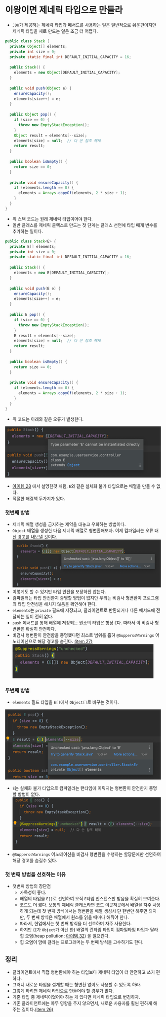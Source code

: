 # 이왕이면 제네릭 타입으로 만들라

* `JDK`가 제공하는 제네릭 타입과 메서드를 사용하는 일은 일반적으로 쉬운편이지만 제네릭 타입을 새로 만드는 일은 조금 더 어렵다.

```java
public class Stack {
  private Object[] elements;
  private int size = 0;
  private static final int DEFAULT_INITIAL_CAPACITY = 16;
  
  public Stack() {
    elements = new Object[DEFAULT_INITIAL_CAPACITY];
  } 
  
  public void push(Object e) {
    ensureCapacity();
    elements[size++] = e;
  }
  
  public Object pop() {
    if (size == 0) {
      throw new EmptyStackException();
    }
    Object result = elements[--size];
    elements[size] = null;  // 다 쓴 참조 해제
    return result;
  }
  
  public boolean isEmpty() {
    return size == 0;
  }
  
  private void ensureCapacity() {
    if (elements.length == 0) {
      elements = Arrays.copyOf(elements, 2 * size + 1);
    }
  } 
}
```

* 위 스택 코드는 원래 제네릭 타입이어야 한다.
* 일반 클래스를 제네릭 클랙스로 만드는 첫 단계는 클래스 선언에 타입 매개 변수를 추가하는 일이다.

```java
public class Stack<E> {
  private E[] elements;
  private int size = 0;
  private static final int DEFAULT_INITIAL_CAPACITY = 16;

  public Stack() {
    elements = new E[DEFAULT_INITIAL_CAPACITY];  
  }

  public void push(E e) {
    ensureCapacity();
    elements[size++] = e;
  }

  public E pop() {
    if (size == 0) {
      throw new EmptyStackException();
    }
    E result = elements[--size];
    elements[size] = null;  // 다 쓴 참조 해제
    return result;
  }

  public boolean isEmpty() {
    return size == 0;
  }

  private void ensureCapacity() {
    if (elements.length == 0) {
      elements = Arrays.copyOf(elements, 2 * size + 1);
    }
  }
} 
```

* 위 코드는 아래와 같은 오류가 발생한다.

![img.png](../images/item29/img.png)
* [아이템 28](https://github.com/parkhanbeen/study/blob/master/effective-java/5%EC%9E%A5/28.%EB%B0%B0%EC%97%B4%EB%B3%B4%EB%8B%A4%EB%8A%94%20%EB%A6%AC%EC%8A%A4%ED%8A%B8%EB%A5%BC%20%EC%82%AC%EC%9A%A9%ED%95%98%EB%9D%BC.md) 에서 설명한것 처럼, `E`와 같은 실체화 불가 타입으로는 배열을 만들 수 없다. 
* 적절한 해결책 두가지가 있다.


### 첫번째 방법

* 제네릭 배열 생성을 금지하는 제약을 대놓고 우회하는 방법이다.
* `Object` 배열을 생성한 다음 제네릭 배열로 형변환해보자. 이제 컴파일러는 오류 대신 경고를 내보낼 것이다.
![img.png](../images/item29/제네릭2.png)
* 이렇게도 할 수 있지만 타입 안전을 보장하진 않는다.
* 컴파일러는 타입 안전한지 증명할 방법이 없지만 우리는 비검사 형변환이 프로그램의 타입 안전성을 해치지 않음을 확인해야 한다.
* `elements`는 `private` 필드에 저장되고, 클라이언트로 반환되거나 다른 메서드에 전달되는 일이 전혀 없다.
* `push` 메서드를 통해 배열에 저장되는 원소의 타입은 항상 `E`다. 따라서 이 비검사 형변환은 확실히 안전하다.
* 비검사 형변환이 안전함을 증명했다면 최소로 범위를 좁혀 `@SupperssWarnings` 어노테이션으로 해당 경고를 숨긴다. [(item 27)](https://github.com/parkhanbeen/study/blob/master/effective-java/5%EC%9E%A5/27.%EB%B9%84%EA%B2%80%EC%82%AC%20%EA%B2%BD%EA%B3%A0%EB%A5%BC%20%EC%A0%9C%EA%B1%B0%ED%95%98%EB%9D%BC.md)
![img.png](../images/item29/제네릭3.png)


### 두번째 방법

* `elements` 필드 타입을 `E[]`에서 `Object[]`로 바꾸는 것이다.

![img.png](../images/item29/제네릭4.png)
* `E`는 실체화 불가 타입으로 컴파일러는 런타임에 이뤄지는 형변환이 안전한지 증명할 방법이 없다.
![img.png](../images/item29/제네릭5.png)
* `@SupperssWarnings` 어노테이션을 비검사 형변환을 수행하는 할당문에만 선언하여 해당 경고를 숨길수 있다.

### 첫 번째 방법을 선호하는 이유

* 첫번째 방법의 장단점
  * 가독성이 좋다.
  * 배열의 타입을 `E[]`로 선언하여 오직 `E`타입 인스턴스만 받음을 확실히 보여준다.
  * 코드도 더 짧다. 보통의 제네릭 클래스라면 코드 이곳저곳에서 배열을 자주 사용하게 되는데 첫 번째 방식에서는 형변환을
    배열 생성시 단 한번만 해주면 되지만, 두 번째 방식은 배열에서 원소를 읽을 때마다 해줘야 한다.
  * 따라서, 현업에서는 첫 번째 방식을 더 선호하며 자주 사용한다.
  * 하지만 (`E`가 `Object`가 아닌 한) 배열의 런타임 타입이 컴파일타임 타입과 달라 힙 오염(heap pollution; [아이템 32](https://github.com/parkhanbeen/study/blob/master/effective-java/5%EC%9E%A5/32.%EC%A0%9C%EB%84%A4%EB%A6%AD%EA%B3%BC%20%EA%B0%80%EB%B3%80%EC%9D%B8%EC%88%98%EB%A5%BC%20%ED%95%A8%EA%BB%98%20%EC%93%B8%20%EB%95%8C%EB%8A%94%20%EC%8B%A0%EC%A4%91%ED%95%98%EB%9D%BC.md)) 을 일으킨다.
  * 힙 오염이 맘에 걸리는 프로그래머는 두 번째 방식을 고수하기도 한다.

## 정리

* 클라이언트에서 직접 형변환해야 하는 타입보다 제네릭 타입이 더 안전하고 쓰기 편하다.
* 그러니 새로운 타입을 설계할 때는 형변환 없이도 사용할 수 있도록 하라.
* 그렇게 하려면 제네릭 타입으로 만들어야 할 경우가 많다. 
* 기존 타입 중 제네릭이었어야 하는 게 있다면 제네릭 타입으로 변경하자.
* 기존 클라이언트에는 아무 영향을 주지 않으면서, 새로운 사용자를 휠씬 편하게 해주는 길이다.[(item 26)](https://github.com/parkhanbeen/study/blob/master/effective-java/5%EC%9E%A5/26.%EB%A1%9C%20%ED%83%80%EC%9E%85%EC%9D%80%20%EC%82%AC%EC%9A%A9%ED%95%98%EC%A7%80%20%EB%A7%90%EB%9D%BC.md)
